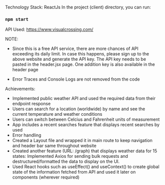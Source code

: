 

Technology Stack: ReactJs
In the project (client) directory, you can run:
### `npm start`


API Used: https://www.visualcrossing.com/

NOTE: 
- Since this is a free API service, there are more chances of API exceeding its daily limit. In case this happens, please sign up to the above website and generate the API key. The API key needs to be pasted in the header.jsx page. One addition key is also available in the header page


- Error Traces and Console Logs are not removed from the code


Achievements: 
- Implemented public weather API and used the required data from their endpoint response
- Users can search for a location (worldwide) by name and see the current temperature and weather conditions
- Users can switch between Celcius and Fahrenheit units of measurement
- App includes a recent searches feature that displays recent searches by used
- Error handling 
- Created a Layout file and wrapped it in main route to keep navigation and header bar same throughout website
- Created another feature (URL: /graph) that displays weather data for 15 states: Implemented Axios for sending bulk requests and destructured/formatted the data to display on the UI.
- Used React hooks such as useEffect() and useContext() to create global state of the information fetched from API and used it later on components (wherever required)  



